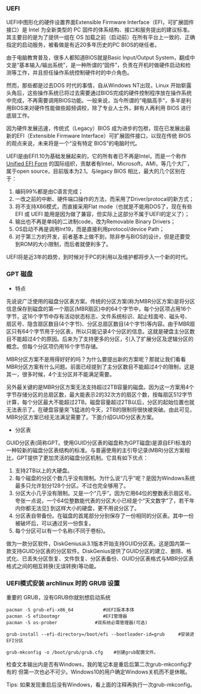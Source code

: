 ### UEFI

UEFI中图形化的硬件设置界面Extensible Firmware Interface（EFI，可扩展固件接口）是 Intel 为全新类型的 PC 固件的体系结构、接口和服务提出的建议标准。其主要目的是为了提供一组在 OS 加载之前（启动前）在所有平台上一致的、正确指定的启动服务，被看做是有近20多年历史的PC BIOS的继任者。 

由于电脑教育普及，很多人都知道BIOS就是Basic Input/Output System，翻成中文是“基本输入/输出系统”，是一种所谓的“固件”，负责在开机时做硬件启动和检测等工作，并且担任操作系统控制硬件时的中介角色。 

然而，那些都是过去DOS 时代的事情，自从Windows NT出现，Linux 开始崭露头角后，这些操作系统已将过去需要通过BIOS完成的硬件控制程序放在操作系统中完成，不再需要调用BIOS功能。一般来说，当今所谓的“电脑高手”，多半是利用BIOS来对硬件性能做些超频调校，除了专业人士外，鲜有人再利用 BIOS 进行底层工作。 

因为硬件发展迅速，传统式（Legacy）BIOS 成为进步的包袱，现在已发展出最新的EFI（Extensible Firmware Interface）可扩展固件接口，以现在传统 BIOS 的观点来说，未来将是一个“没有特定 BIOS”的电脑时代。 

UEFI是由EFI1.10为基础发展起来的，它的所有者已不再是Intel，而是一个称作 [Unified EFI Form][1] 的国际组织，贡献者有Intel，Microsoft，AMI，等几个大厂，属于open source，目前版本为2.1。与legacy BIOS 相比，最大的几个区别在于：
 
1. 编码99%都是由C语言完成； 
2. 一改之前的中断、硬件端口操作的方法，而采用了Driver/protocal的新方式； 
3. 将不支持X86模式，而直接采用Flat mode（也就是不能用DOS了，现在有些 EFI 或 UEFI 能用是因为做了兼容，但实际上这部分不属于UEFI的定义了）； 
4. 输出也不再是单纯的二进制code，改为Removable Binary Drivers； 
5. OS启动不再是调用Int19，而是直接利用protocol/device Path； 
6. 对于第三方的开发，前者基本上做不到，除非参与BIOS的设计，但是还要受到ROM的大小限制，而后者就便利多了。 

UEFI将是近3年的趋势，到时候对于PC的利用以及维护都将步入一个新的时代。 

### GPT 磁盘

+   特点

先说说广泛使用的磁盘分区表方案。传统的分区方案(称为MBR分区方案)是将分区信息保存到磁盘的第一个扇区(MBR扇区)中的64个字节中，每个分区项占用16个字节，这16个字节中存有活动状态标志、文件系统标识、起止柱面号、磁头号、扇区号、隐含扇区数目(4个字节)、分区总扇区数目(4个字节)等内容。由于MBR扇区只有64个字节用于分区表，所以只能记录4个分区的信息。这就是硬盘主分区数目不能超过4个的原因。后来为了支持更多的分区，引入了扩展分区及逻辑分区的概念。但每个分区项仍用16个字节存储。

MBR分区方案不是用得好好的吗？为什么要提出新的方案呢？那就让我们看看MBR分区方案有什么问题。前面已经提到了主分区数目不能超过4个的限制，这是其一，很多时候，4个主分区并不能满足需要。

另外最关键的是MBR分区方案无法支持超过2TB容量的磁盘。因为这一方案用4个字节存储分区的总扇区数，最大能表示2的32次方的扇区个数，按每扇区512字节计算，每个分区最大不能超过2TB。磁盘容量超过2TB以后，分区的起始位置也就无法表示了。在硬盘容量突飞猛进的今天，2TB的限制将很快被突破。由此可见，MBR分区方案已经无法满足需要了。下面介绍GUID分区表方案。

+   分区表

GUID分区表(简称GPT。使用GUID分区表的磁盘称为GPT磁盘)是源自EFI标准的一种较新的磁盘分区表结构的标准。与普遍使用的主引导记录(MBR)分区方案相比，GPT提供了更加灵活的磁盘分区机制。它具有如下优点：

1. 支持2TB以上的大硬盘。
2. 每个磁盘的分区个数几乎没有限制。为什么说“几乎”呢？是因为Windows系统最多只允许划分128个分区。不过也完全够用了。
3. 分区大小几乎没有限制。又是一个“几乎”。因为它用64位的整数表示扇区号。夸张一点说，一个64位整数能代表的分区大小已经是个“天文数字”了，若干年内你都无法见[1]  到这样大小的硬盘，更不用说分区了。
4. 分区表自带备份。在磁盘的首尾部分分别保存了一份相同的分区表。其中一份被破坏后，可以通过另一份恢复。
5. 每个分区可以有一个名称(不同于卷标)。

做为一款分区软件，DiskGenius从3.1版本开始支持GUID分区表。这是国内第一款支持GUID分区表的分区软件。DiskGenius提供了GUID分区的建立、删除、格式化、已丢失分区恢复、文件恢复、分区表备份、GUID分区表格式与MBR分区表格式之间的相互转换(无误转换)等功能。

### UEFI模式安装 archlinux 时的 GRUB 设置

重要的 GRUB，没有GRUB你就别想启动系统

	pacman -S grub-efi-x86_64           #UEFI版本本体
	pacman -S efibootmgr                #EFI管理器
	pacman -S os-prober              #双系统必需管理器(可选)

	grub-install --efi-directory=/boot/efi --bootloader-id=grub 	#安装进EFI分区

	grub-mkconfig -o /boot/grub/grub.cfg	#创建grub配置文件。	

检查文本输出内是否有Windows，我的笔记本是重启后第二次grub-mkconfig才有的 但第一次也必不可少。Windows10的用户确定Windows关机而不是休眠。

Tips: 如果发现重启后没有Windows，看上面的注释再执行一次grub-mkconfig。

[1]: http://www.uefi.org "UEFI"



